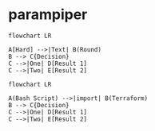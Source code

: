 # parampiper

```mermaid
flowchart LR

A[Hard] -->|Text| B(Round)
B --> C{Decision}
C -->|One| D[Result 1]
C -->|Two| E[Result 2]
```

```mermaid
flowchart LR

A(Bash Script) -->|import| B(Terraform)
B --> C{Decision}
C -->|One| D[Result 1]
C -->|Two| E[Result 2]
```